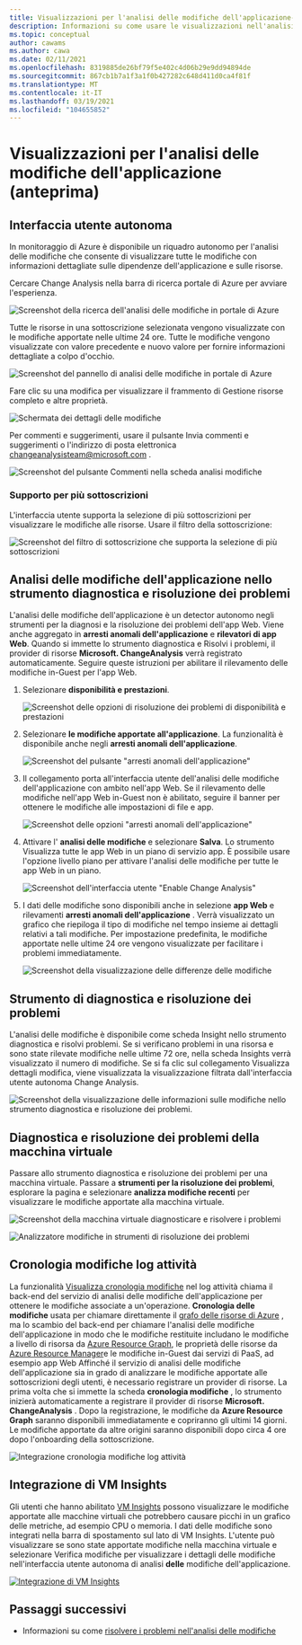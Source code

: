 ```yaml
---
title: Visualizzazioni per l'analisi delle modifiche dell'applicazione-monitoraggio di Azure
description: Informazioni su come usare le visualizzazioni nell'analisi delle modifiche dell'applicazione in monitoraggio di Azure.
ms.topic: conceptual
author: cawams
ms.author: cawa
ms.date: 02/11/2021
ms.openlocfilehash: 8319885de26bf79f5e402c4d06b29e9dd94894de
ms.sourcegitcommit: 867cb1b7a1f3a1f0b427282c648d411d0ca4f81f
ms.translationtype: MT
ms.contentlocale: it-IT
ms.lasthandoff: 03/19/2021
ms.locfileid: "104655852"
---
```

# <a name="visualizations-for-application-change-analysis-preview"></a>Visualizzazioni per l'analisi delle modifiche dell'applicazione (anteprima)

## <a name="standalone-ui"></a>Interfaccia utente autonoma

In monitoraggio di Azure è disponibile un riquadro autonomo per l'analisi delle modifiche che consente di visualizzare tutte le modifiche con informazioni dettagliate sulle dipendenze dell'applicazione e sulle risorse.

Cercare Change Analysis nella barra di ricerca portale di Azure per avviare l'esperienza.

![Screenshot della ricerca dell'analisi delle modifiche in portale di Azure](./media/change-analysis/search-change-analysis.png)

Tutte le risorse in una sottoscrizione selezionata vengono visualizzate con le modifiche apportate nelle ultime 24 ore. Tutte le modifiche vengono visualizzate con valore precedente e nuovo valore per fornire informazioni dettagliate a colpo d'occhio.

![Screenshot del pannello di analisi delle modifiche in portale di Azure](./media/change-analysis/change-analysis-standalone-blade.png)

Fare clic su una modifica per visualizzare il frammento di Gestione risorse completo e altre proprietà.

![Schermata dei dettagli delle modifiche](./media/change-analysis/change-details.png)

Per commenti e suggerimenti, usare il pulsante Invia commenti e suggerimenti o l'indirizzo di posta elettronica changeanalysisteam@microsoft.com .

![Screenshot del pulsante Commenti nella scheda analisi modifiche](./media/change-analysis/change-analysis-feedback.png)

### <a name="multiple-subscription-support"></a>Supporto per più sottoscrizioni

L'interfaccia utente supporta la selezione di più sottoscrizioni per visualizzare le modifiche alle risorse. Usare il filtro della sottoscrizione:

![Screenshot del filtro di sottoscrizione che supporta la selezione di più sottoscrizioni](./media/change-analysis/multiple-subscriptions-support.png)


## <a name="application-change-analysis-in-the-diagnose-and-solve-problems-tool"></a>Analisi delle modifiche dell'applicazione nello strumento diagnostica e risoluzione dei problemi

L'analisi delle modifiche dell'applicazione è un detector autonomo negli strumenti per la diagnosi e la risoluzione dei problemi dell'app Web. Viene anche aggregato in **arresti anomali dell'applicazione** e **rilevatori di app Web**. Quando si immette lo strumento diagnostica e Risolvi i problemi, il provider di risorse **Microsoft. ChangeAnalysis** verrà registrato automaticamente. Seguire queste istruzioni per abilitare il rilevamento delle modifiche in-Guest per l'app Web.

1. Selezionare **disponibilità e prestazioni**.

    ![Screenshot delle opzioni di risoluzione dei problemi di disponibilità e prestazioni](./media/change-analysis/availability-and-performance.png)

2. Selezionare **le modifiche apportate all'applicazione**. La funzionalità è disponibile anche negli **arresti anomali dell'applicazione**.

   ![Screenshot del pulsante "arresti anomali dell'applicazione"](./media/change-analysis/application-changes.png)

3. Il collegamento porta all'interfaccia utente dell'analisi delle modifiche dell'applicazione con ambito nell'app Web. Se il rilevamento delle modifiche nell'app Web in-Guest non è abilitato, seguire il banner per ottenere le modifiche alle impostazioni di file e app.

   ![Screenshot delle opzioni "arresti anomali dell'applicazione"](./media/change-analysis/enable-changeanalysis.png)

4. Attivare l' **analisi delle modifiche** e selezionare **Salva**. Lo strumento Visualizza tutte le app Web in un piano di servizio app. È possibile usare l'opzione livello piano per attivare l'analisi delle modifiche per tutte le app Web in un piano.

    ![Screenshot dell'interfaccia utente "Enable Change Analysis"](./media/change-analysis/change-analysis-on.png)

5. I dati delle modifiche sono disponibili anche in selezione **app Web** e rilevamenti **arresti anomali dell'applicazione** . Verrà visualizzato un grafico che riepiloga il tipo di modifiche nel tempo insieme ai dettagli relativi a tali modifiche. Per impostazione predefinita, le modifiche apportate nelle ultime 24 ore vengono visualizzate per facilitare i problemi immediatamente.

     ![Screenshot della visualizzazione delle differenze delle modifiche](./media/change-analysis/change-view.png)

## <a name="diagnose-and-solve-problems-tool"></a>Strumento di diagnostica e risoluzione dei problemi
L'analisi delle modifiche è disponibile come scheda Insight nello strumento diagnostica e risolvi problemi. Se si verificano problemi in una risorsa e sono state rilevate modifiche nelle ultime 72 ore, nella scheda Insights verrà visualizzato il numero di modifiche. Se si fa clic sul collegamento Visualizza dettagli modifica, viene visualizzata la visualizzazione filtrata dall'interfaccia utente autonoma Change Analysis.

![Screenshot della visualizzazione delle informazioni sulle modifiche nello strumento diagnostica e risoluzione dei problemi.](./media/change-analysis/change-insight-diagnose-and-solve.png)



## <a name="virtual-machine-diagnose-and-solve-problems"></a>Diagnostica e risoluzione dei problemi della macchina virtuale

Passare allo strumento diagnostica e risoluzione dei problemi per una macchina virtuale.  Passare a **strumenti per la risoluzione dei problemi**, esplorare la pagina e selezionare **analizza modifiche recenti** per visualizzare le modifiche apportate alla macchina virtuale.

![Screenshot della macchina virtuale diagnosticare e risolvere i problemi](./media/change-analysis/vm-dnsp-troubleshootingtools.png)

![Analizzatore modifiche in strumenti di risoluzione dei problemi](./media/change-analysis/analyze-recent-changes.png)

## <a name="activity-log-change-history"></a>Cronologia modifiche log attività

La funzionalità [Visualizza cronologia modifiche](../essentials/activity-log.md#view-change-history) nel log attività chiama il back-end del servizio di analisi delle modifiche dell'applicazione per ottenere le modifiche associate a un'operazione. **Cronologia delle modifiche** usata per chiamare direttamente il [grafo delle risorse di Azure](../../governance/resource-graph/overview.md) , ma lo scambio del back-end per chiamare l'analisi delle modifiche dell'applicazione in modo che le modifiche restituite includano le modifiche a livello di risorsa da [Azure Resource Graph](../../governance/resource-graph/overview.md), le proprietà delle risorse da [Azure Resource Manager](../../azure-resource-manager/management/overview.md)e le modifiche in-Guest dai servizi di PaaS, ad esempio app Web Affinché il servizio di analisi delle modifiche dell'applicazione sia in grado di analizzare le modifiche apportate alle sottoscrizioni degli utenti, è necessario registrare un provider di risorse. La prima volta che si immette la scheda **cronologia modifiche** , lo strumento inizierà automaticamente a registrare il provider di risorse **Microsoft. ChangeAnalysis** . Dopo la registrazione, le modifiche da **Azure Resource Graph** saranno disponibili immediatamente e copriranno gli ultimi 14 giorni. Le modifiche apportate da altre origini saranno disponibili dopo circa 4 ore dopo l'onboarding della sottoscrizione.

![Integrazione cronologia modifiche log attività](./media/change-analysis/activity-log-change-history.png)

## <a name="vm-insights-integration"></a>Integrazione di VM Insights

Gli utenti che hanno abilitato [VM Insights](../vm/vminsights-overview.md) possono visualizzare le modifiche apportate alle macchine virtuali che potrebbero causare picchi in un grafico delle metriche, ad esempio CPU o memoria. I dati delle modifiche sono integrati nella barra di spostamento sul lato di VM Insights. L'utente può visualizzare se sono state apportate modifiche nella macchina virtuale e selezionare Verifica modifiche per visualizzare i dettagli delle modifiche nell'interfaccia utente autonoma di analisi **delle** modifiche dell'applicazione.

[![Integrazione di VM Insights](./media/change-analysis/vm-insights.png)](./media/change-analysis/vm-insights.png#lightbox)

## <a name="next-steps"></a>Passaggi successivi

- Informazioni su come [risolvere i problemi nell'analisi delle modifiche](change-analysis-troubleshoot.md)

